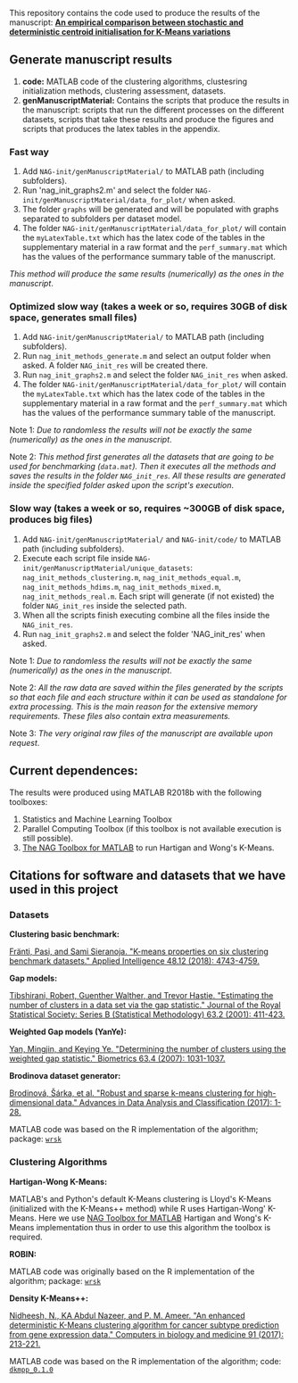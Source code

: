 This repository contains the code used to produce the results of the manuscript: **[An empirical comparison between stochastic and deterministic centroid initialisation for K-Means variations](https://arxiv.org/abs/1908.09946)**

## Generate manuscript results 

1. **code:** MATLAB code of the clustering algorithms, clustesring initialization methods, clustering assessment, datasets.
2. **genManuscriptMaterial:** Contains the scripts that produce the results in the manuscript: scripts that run the different processes on the different datasets, scripts that take these results and produce the figures and scripts that produces the latex tables in the appendix.


### Fast way

1. Add `NAG-init/genManuscriptMaterial/` to MATLAB path (including subfolders).
2. Run 'nag_init_graphs2.m' and select the folder `NAG-init/genManuscriptMaterial/data_for_plot/` when asked.
3. The folder `graphs` will be generated and will be populated with graphs separated to subfolders per dataset model.
4. The folder `NAG-init/genManuscriptMaterial/data_for_plot/` will contain the `myLatexTable.txt` which has the latex code of the tables in the supplementary material in a raw format and the `perf_summary.mat` which has the values of the performance summary table of the manuscript. 

_This method will produce the same results (numerically) as the ones in the manuscript_.


### Optimized slow way (takes a week or so, requires 30GB of disk space, generates small files)

1. Add `NAG-init/genManuscriptMaterial/` to MATLAB path (including subfolders).
2. Run `nag_init_methods_generate.m` and select an output folder when asked. A folder `NAG_init_res` will be created there.
3. Run `nag_init_graphs2.m` and select the folder `NAG_init_res` when asked.
4. The folder `NAG-init/genManuscriptMaterial/data_for_plot/` will contain the `myLatexTable.txt` which has the latex code of the tables in the supplementary material in a raw format and the `perf_summary.mat` which has the values of the performance summary table of the manuscript. 

Note 1: _Due to randomless the results will not be exactly the same (numerically) as the ones in the manuscript_.

Note 2: _This method first generates all the datasets that are going to be used for benchmarking (`data.mat`). Then it executes all the methods and saves the results in the folder `NAG_init_res`. All these results are generated inside the specified folder asked upon the script's execution_.


### Slow way (takes a week or so, requires ~300GB of disk space, produces big files)

1. Add `NAG-init/genManuscriptMaterial/` and `NAG-init/code/` to MATLAB path (including subfolders).
2. Execute each script file inside `NAG-init/genManuscriptMaterial/unique_datasets`: `nag_init_methods_clustering.m`, `nag_init_methods_equal.m`, `nag_init_methods_hdims.m`, `nag_init_methods_mixed.m`, `nag_init_methods_real.m`. Each sript will generate (if not existed) the folder `NAG_init_res` inside the selected path.
3. When all the scripts finish executing combine all the files inside the `NAG_init_res`.
4. Run `nag_init_graphs2.m` and select the folder 'NAG_init_res' when asked.

Note 1: _Due to randomless the results will not be exactly the same (numerically) as the ones in the manuscript_.

Note 2: _All the raw data are saved within the files generated by the scripts so that each file and each structure within it can be used as standalone for extra processing. This is the main reason for the extensive memory requirements. These files also contain extra measurements._

Note 3: _The very original raw files of the manuscript are available upon request_.


## Current dependences:

The results were produced using MATLAB R2018b with the following toolboxes:

1. Statistics and Machine Learning Toolbox
2. Parallel Computing Toolbox (if this toolbox is not available execution is still possible).
3. [The NAG Toolbox for MATLAB](https://www.nag.co.uk/nag-toolbox-matlab) to run Hartigan and Wong's K-Means.


## Citations for software and datasets that we have used in this project

### Datasets

**Clustering basic benchmark:**

[Fränti, Pasi, and Sami Sieranoja. "K-means properties on six clustering benchmark datasets." Applied Intelligence 48.12 (2018): 4743-4759.](https://link.springer.com/article/10.1007/s10489-018-1238-7)

**Gap models:**

[Tibshirani, Robert, Guenther Walther, and Trevor Hastie. "Estimating the number of clusters in a data set via the gap statistic." Journal of the Royal Statistical Society: Series B (Statistical Methodology) 63.2 (2001): 411-423.](https://rss.onlinelibrary.wiley.com/doi/abs/10.1111/1467-9868.00293)

**Weighted Gap models (YanYe):**

[Yan, Mingjin, and Keying Ye. "Determining the number of clusters using the weighted gap statistic." Biometrics 63.4 (2007): 1031-1037.](https://onlinelibrary.wiley.com/doi/full/10.1111/j.1541-0420.2007.00784.x)

**Brodinova dataset generator:**

[Brodinová, Šárka, et al. "Robust and sparse k-means clustering for high-dimensional data." Advances in Data Analysis and Classification (2017): 1-28.](https://link.springer.com/article/10.1007/s11634-019-00356-9)

MATLAB code was based on the R implementation of the algorithm; package: [`wrsk`](https://github.com/brodsa/wrsk)


### Clustering Algorithms

**Hartigan-Wong K-Means:**

MATLAB's and Python's default K-Means clustering is Lloyd's K-Means (initialized with the K-Means++ method) while R uses Hartigan-Wong' K-Means. Here we use [NAG Toolbox for MATLAB](https://www.nag.co.uk/nag-toolbox-matlab) Hartigan and Wong's K-Means implementation thus in order to use this algorithm the toolbox is required.

**ROBIN:**

MATLAB code was originally based on the R implementation of the algorithm; package: [`wrsk`](https://github.com/brodsa/wrsk)

**Density K-Means++:**

[Nidheesh, N., KA Abdul Nazeer, and P. M. Ameer. "An enhanced deterministic K-Means clustering algorithm for cancer subtype prediction from gene expression data." Computers in biology and medicine 91 (2017): 213-221.](https://www.sciencedirect.com/science/article/pii/S0010482517303402)

MATLAB code was based on the R implementation of the algorithm; code: [`dkmpp_0.1.0`](https://github.com/nidheesh-n/dkmpp)
